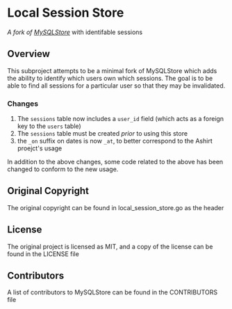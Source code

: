 # Local Session Store

_A fork of [MySQLStore](https://github.com/srinathgs/mysqlstore)_ with identifable sessions

## Overview

This subproject attempts to be a minimal fork of MySQLStore which adds the ability to identify which
users own which sessions. The goal is to be able to find all sessions for a particular user so that
they may be invalidated.

### Changes

1. The `sessions` table now includes a `user_id` field (which acts as a foreign key to the `users` table)
2. The `sessions` table must be created _prior_ to using this store
3. the `_on` suffix on dates is now `_at`, to better correspond to the Ashirt proejct's usage

In addition to the above changes, some code related to the above has been changed to conform to the new usage.

## Original Copyright

The original copyright can be found in local_session_store.go as the header

## License

The original project is licensed as MIT, and a copy of the license can be found in the LICENSE file

## Contributors

A list of contributors to MySQLStore can be found in the CONTRIBUTORS file
